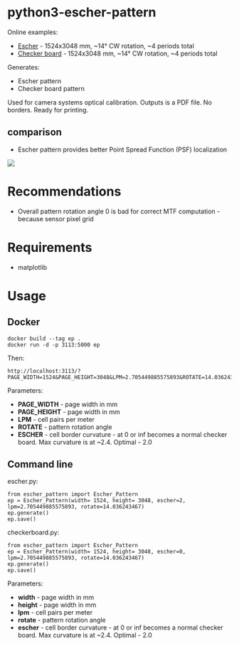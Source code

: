 # python3-escher-pattern

Online examples:
* [Escher](https://community.elphel.com/files/escher_pattern/?PAGE_WIDTH=1524&PAGE_HEIGHT=3048&LPM=2.705449885575893&ROTATE=14.036243467&ESCHER=2) - 1524x3048 mm, ~14&deg; CW rotation, ~4 periods total
* [Checker board](https://community.elphel.com/files/escher_pattern/?PAGE_WIDTH=1524&PAGE_HEIGHT=3048&LPM=2.705449885575893&ROTATE=14.036243467&ESCHER=0) - 1524x3048 mm, ~14&deg; CW rotation, ~4 periods total


Generates:
* Escher pattern
* Checker board pattern

Used for camera systems optical calibration.
Outputs is a PDF file. No borders. Ready for printing.

## comparison

* Escher pattern provides better Point Spread Function (PSF) localization

![](https://community.elphel.com/pictures/escher_vs_checker.png)

# Recommendations

* Overall pattern rotation angle 0 is bad for correct MTF computation - because sensor pixel grid

# Requirements
* matplotlib

# Usage

## Docker

```
docker build --tag ep .
docker run -d -p 3113:5000 ep
```

Then:
```
http://localhost:3113/?PAGE_WIDTH=1524&PAGE_HEIGHT=3048&LPM=2.705449885575893&ROTATE=14.036243467
```

Parameters:
* **PAGE_WIDTH**  - page width in mm
* **PAGE_HEIGHT** - page width in mm
* **LPM**         - cell pairs per meter
* **ROTATE**      - pattern rotation angle
* **ESCHER**      - cell border curvature - at 0 or inf becomes a normal checker board. Max curvature is at ~2.4. Optimal - 2.0


## Command line

escher.py:
```
from escher_pattern import Escher_Pattern
ep = Escher_Pattern(width= 1524, height= 3048, escher=2, lpm=2.705449885575893, rotate=14.036243467)
ep.generate()
ep.save()
```

checkerboard.py:
```
from escher_pattern import Escher_Pattern
ep = Escher_Pattern(width= 1524, height= 3048, escher=0, lpm=2.705449885575893, rotate=14.036243467)
ep.generate()
ep.save()
```

Parameters:
* **width**  - page width in mm
* **height** - page width in mm
* **lpm**    - cell pairs per meter
* **rotate** - pattern rotation angle
* **escher** - cell border curvature - at 0 or inf becomes a normal checker board. Max curvature is at ~2.4. Optimal - 2.0 

